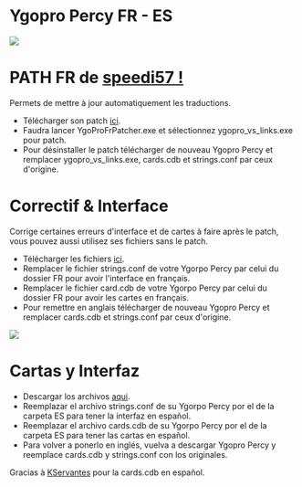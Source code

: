 # Ygopro Percy FR - ES
![](https://cdn2.iconfinder.com/data/icons/flags_gosquared/64/France_flat.png)
# PATH FR de [speedi57 !](https://github.com/speedi57)
Permets de mettre à jour automatiquement les traductions.
- Télécharger son patch [ici](https://github.com/speedi57/YgoProFrPatcher/releases).
- Faudra lancer YgoProFrPatcher.exe et sélectionnez ygopro_vs_links.exe pour patch.
- Pour désinstaller le patch télécharger de nouveau Ygopro Percy et remplacer ygopro_vs_links.exe, cards.cdb et strings.conf par ceux d'origine.
# Correctif & Interface
Corrige certaines erreurs d'interface et de cartes à faire après le patch, vous pouvez aussi utilisez ses fichiers sans le patch.
- Télécharger les fichiers [ici](https://github.com/LucienAclantis/ypfr/archive/master.zip).
- Remplacer le fichier strings.conf de votre Ygorpo Percy par celui du dossier FR pour avoir l'interface en français.
- Remplacer le fichier card.cdb de votre Ygorpo Percy par celui du dossier FR pour avoir les cartes en français.
- Pour remettre en anglais télécharger de nouveau Ygopro Percy et remplacer cards.cdb et strings.conf par ceux d'origine.

![](https://cdn2.iconfinder.com/data/icons/flags_gosquared/64/Spain_flat.png)
  # Cartas y Interfaz
- Descargar los archivos [aqui](https://github.com/LucienAclantis/ypfr/archive/master.zip).
- Reemplazar el archivo strings.conf de su Ygorpo Percy por el de la carpeta ES para tener la interfaz en español.
- Reemplazar el archivo cards.cdb de su Ygorpo Percy por el de la carpeta ES para tener las cartas en español.
- Para volver a ponerlo en inglés, vuelva a descargar Ygopro Percy y reemplace cards.cdb y strings.conf con los originales.

Gracias à [KServantes](https://github.com/KServantes/ygopro-percy-es) pour la cards.cdb en español.
